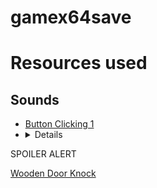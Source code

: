 # gamex64save

# Resources used
## Sounds
- [Button Clicking 1](https://freesound.org/people/Sheyvan/sounds/475188/)
- <details>
<summary>SPOILER ALERT</summary>

[Wooden Door Knock](https://freesound.org//people/FrostyFrost/sounds/348371/)

</details>